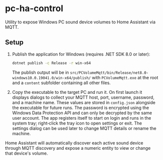 # pc-ha-control

Utility to expose Windows PC sound device volumes to Home Assistant via MQTT.

## Setup

1. Publish the application for Windows (requires .NET SDK 8.0 or later):

   ```sh
   dotnet publish -c Release -r win-x64
   ```

   The publish output will be in
   `src/PCVolumeMqtt/bin/Release/net8.0-windows10.0.19041.0/win-x64/publish/`
   with `PCVolumeMqtt.exe` at the root and a `content` subfolder containing
   all other files.

2. Copy the executable to the target PC and run it. On first launch it displays
   dialogs to collect your MQTT host, port, username, password, and a machine
   name. These values are stored in `config.json` alongside the executable for
   future runs. The password is encrypted using the Windows Data Protection API
   and can only be decrypted by the same user account. The app registers itself
   to start on login and runs in the system tray; right‑click the tray icon to
   open settings or exit. The settings dialog can be used later to change MQTT
   details or rename the machine.

Home Assistant will automatically discover each active sound device through MQTT
discovery and expose a numeric entity to view or change that device's volume.

